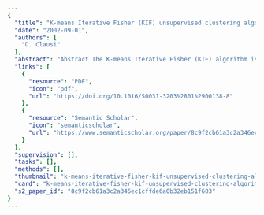 ```yaml
---
{
  "title": "K-means Iterative Fisher (KIF) unsupervised clustering algorithm applied to image texture segmentation",
  "date": "2002-09-01",
  "authors": [
    "D. Clausi"
  ],
  "abstract": "Abstract The K-means Iterative Fisher (KIF) algorithm is a robust, unsupervised clustering algorithm applied here to the problem of image texture segmentation. The KIF algorithm involves two steps. First, K-means is applied. Second, the K-means class assignments are used to estimate parameters required for a Fisher linear discriminant (FLD). The FLD is applied iteratively to improve the solution. This combined K-means and iterative FLD is referred to as the KIF algorithm. Two KIF implementations are presented: a mixture resolving approach is extended to an unsupervised binary hierarchical approach. The same binary hierarchical KIF algorithm is used to properly segment images even though the number of classes, the class spatial boundaries, and the number of samples per class vary. The binary hierarchical KIF algorithm is fully unsupervised, requires no a priori knowledge of the number of classes, is a non-parametric solution, and is computationally efficient compared to other methods used for clustering in image texture segmentation solutions. This unsupervised methodology is demonstrated to be an improvement over other published texture segmentation results using a wide variety of test imagery. Gabor filters and co-occurrence probabilities are used as texture features.",
  "links": [
    {
      "resource": "PDF",
      "icon": "pdf",
      "url": "https://doi.org/10.1016/S0031-3203%2801%2900138-8"
    },
    {
      "resource": "Semantic Scholar",
      "icon": "semanticscholar",
      "url": "https://www.semanticscholar.org/paper/8c9f2cb61a3c2a346ec1cffde6a0b32eb151f603"
    }
  ],
  "supervision": [],
  "tasks": [],
  "methods": [],
  "thumbnail": "k-means-iterative-fisher-kif-unsupervised-clustering-algorithm-applied-to-image-texture-segmentation-thumb.jpg",
  "card": "k-means-iterative-fisher-kif-unsupervised-clustering-algorithm-applied-to-image-texture-segmentation-card.jpg",
  "s2_paper_id": "8c9f2cb61a3c2a346ec1cffde6a0b32eb151f603"
}
---
```



